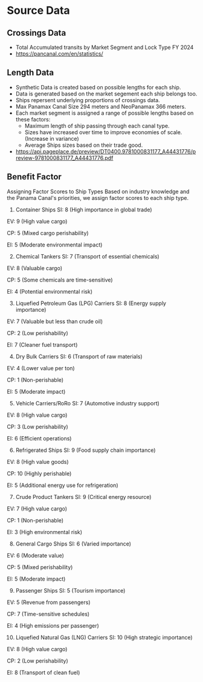 # Source Data
## Crossings Data
- Total Accumulated transits by Market Segment and Lock Type FY 2024 
- https://pancanal.com/en/statistics/

## Length Data
- Synthetic Data is created based on possible lengths for each ship.
- Data is generated based on the market segement each ship belongs too. 
- Ships repersent underlying proportions of crossings data.
- Max Panamax Canal Size 294 meters and NeoPanamax 366 meters.
- Each market segment is assigned a range of possible lengths based on these factors:
  - Maximum length of ship passing through each canal type.
  - Sizes have increased over time to improve economies of scale. (Increase in variance)
  - Average Ships sizes based on their trade good.
- https://api.pageplace.de/preview/DT0400.9781000831177_A44431776/preview-9781000831177_A44431776.pdf

## Benefit Factor
Assigning Factor Scores to Ship Types
Based on industry knowledge and the Panama Canal's priorities, we assign factor scores to each ship type.

1. Container Ships
SI: 8 (High importance in global trade)

EV: 9 (High value cargo)

CP: 5 (Mixed cargo perishability)

EI: 5 (Moderate environmental impact)

2. Chemical Tankers
SI: 7 (Transport of essential chemicals)

EV: 8 (Valuable cargo)

CP: 5 (Some chemicals are time-sensitive)

EI: 4 (Potential environmental risk)

3. Liquefied Petroleum Gas (LPG) Carriers
SI: 8 (Energy supply importance)

EV: 7 (Valuable but less than crude oil)

CP: 2 (Low perishability)

EI: 7 (Cleaner fuel transport)

4. Dry Bulk Carriers
SI: 6 (Transport of raw materials)

EV: 4 (Lower value per ton)

CP: 1 (Non-perishable)

EI: 5 (Moderate impact)

5. Vehicle Carriers/RoRo
SI: 7 (Automotive industry support)

EV: 8 (High value cargo)

CP: 3 (Low perishability)

EI: 6 (Efficient operations)

6. Refrigerated Ships
SI: 9 (Food supply chain importance)

EV: 8 (High value goods)

CP: 10 (Highly perishable)

EI: 5 (Additional energy use for refrigeration)

7. Crude Product Tankers
SI: 9 (Critical energy resource)

EV: 7 (High value cargo)

CP: 1 (Non-perishable)

EI: 3 (High environmental risk)

8. General Cargo Ships
SI: 6 (Varied importance)

EV: 6 (Moderate value)

CP: 5 (Mixed perishability)

EI: 5 (Moderate impact)

9. Passenger Ships
SI: 5 (Tourism importance)

EV: 5 (Revenue from passengers)

CP: 7 (Time-sensitive schedules)

EI: 4 (High emissions per passenger)

10. Liquefied Natural Gas (LNG) Carriers
SI: 10 (High strategic importance)

EV: 8 (High value cargo)

CP: 2 (Low perishability)

EI: 8 (Transport of clean fuel)